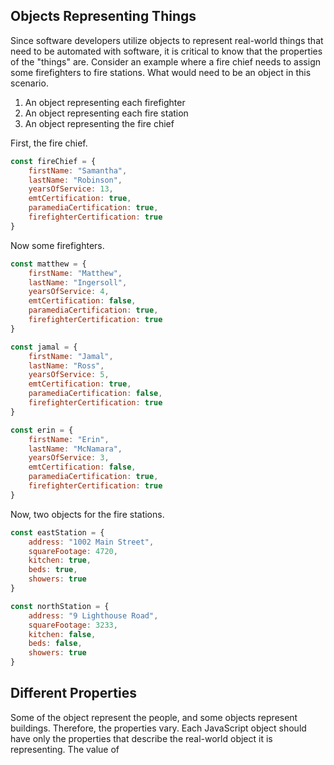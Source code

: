 ## Objects Representing Things

Since software developers utilize objects to represent real-world things that need to be automated with software, it is critical to know that the properties of the "things" are. Consider an example where a fire chief needs to assign some firefighters to fire stations. What would need to be an object in this scenario.

1. An object representing each firefighter
2. An object representing each fire station
3. An object representing the fire chief

First, the fire chief.

```js
const fireChief = {
	firstName: "Samantha",
	lastName: "Robinson",
	yearsOfService: 13,
	emtCertification: true,
	paramediaCertification: true,
	firefighterCertification: true
}
```

Now some firefighters.

```js
const matthew = {
	firstName: "Matthew",
	lastName: "Ingersoll",
	yearsOfService: 4,
	emtCertification: false,
	paramediaCertification: true,
	firefighterCertification: true
}

const jamal = {
	firstName: "Jamal",
	lastName: "Ross",
	yearsOfService: 5,
	emtCertification: true,
	paramediaCertification: false,
	firefighterCertification: true
}

const erin = {
	firstName: "Erin",
	lastName: "McNamara",
	yearsOfService: 3,
	emtCertification: false,
	paramediaCertification: true,
	firefighterCertification: true
}
```

Now, two objects for the fire stations.

```js
const eastStation = {
	address: "1002 Main Street",
	squareFootage: 4720,
	kitchen: true,
	beds: true,
	showers: true
}

const northStation = {
	address: "9 Lighthouse Road",
	squareFootage: 3233,
	kitchen: false,
	beds: false,
	showers: true
}
```

## Different Properties

Some of the object represent the people, and some objects represent buildings. Therefore, the properties vary. Each JavaScript object should have only the properties that describe the real-world object it is representing. The value of 


<!--stackedit_data:
eyJoaXN0b3J5IjpbLTY0MzAzMTg4NCwtMjA4ODc0NjYxMiw3Mz
A5OTgxMTZdfQ==
-->